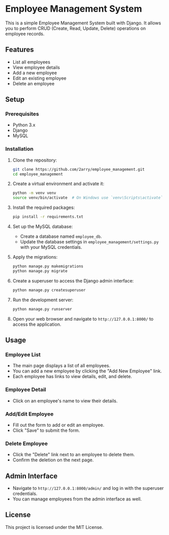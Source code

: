 # Employee Management System

This is a simple Employee Management System built with Django. It allows you to perform CRUD (Create, Read, Update, Delete) operations on employee records.

## Features

- List all employees
- View employee details
- Add a new employee
- Edit an existing employee
- Delete an employee

## Setup

### Prerequisites

- Python 3.x
- Django
- MySQL

### Installation

1. Clone the repository:
    ```sh
    git clone https://github.com/2arry/employee_management.git
    cd employee_management
    ```

2. Create a virtual environment and activate it:
    ```sh
    python -m venv venv
    source venv/bin/activate  # On Windows use `venv\Scripts\activate`
    ```

3. Install the required packages:
    ```sh
    pip install -r requirements.txt
    ```

4. Set up the MySQL database:
    - Create a database named `employee_db`.
    - Update the database settings in `employee_management/settings.py` with your MySQL credentials.

5. Apply the migrations:
    ```sh
    python manage.py makemigrations
    python manage.py migrate
    ```

6. Create a superuser to access the Django admin interface:
    ```sh
    python manage.py createsuperuser
    ```

7. Run the development server:
    ```sh
    python manage.py runserver
    ```

8. Open your web browser and navigate to `http://127.0.0.1:8000/` to access the application.

## Usage

### Employee List

- The main page displays a list of all employees.
- You can add a new employee by clicking the "Add New Employee" link.
- Each employee has links to view details, edit, and delete.

### Employee Detail

- Click on an employee's name to view their details.

### Add/Edit Employee

- Fill out the form to add or edit an employee.
- Click "Save" to submit the form.

### Delete Employee

- Click the "Delete" link next to an employee to delete them.
- Confirm the deletion on the next page.

## Admin Interface

- Navigate to `http://127.0.0.1:8000/admin/` and log in with the superuser credentials.
- You can manage employees from the admin interface as well.

## License

This project is licensed under the MIT License.
